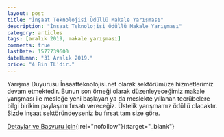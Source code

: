 ```yaml
---
layout: post
title: "İnşaat Teknolojisi Ödüllü Makale Yarışması"
description: "İnşaat Teknolojisi Ödüllü Makale Yarışması"
category: articles
tags: [aralık 2019, makale yarışması]
comments: true
lastDate: 1577739600
dateHuman: "31 Aralık 2019."
price: "4 Bin TL'dir."
---
```


Yarışma Duyurusu
İnsaatteknolojisi.net olarak sektörümüze hizmetlerimiz devam etmektedir. Bunun son örneği olarak düzenleyeceğimiz makale yarışması ile mesleğe yeni başlayan ya da meslekte yıllanan tecrübelere bilgi birikim paylaşımı fırsatı vereceğiz. Üstelik yarışmamız ödüllü olacaktır. Sizde inşaat sektöründeyseniz bu fırsat tam size göre.

[Detaylar ve Başvuru için](https://www.guncel-egitim.org/insaat-teknolojisi-odullu-makale-yarismasi/?utm_source=edebiyatyarismalari.com&utm_medium=affiliate){:rel="nofollow"}{:target="_blank"}